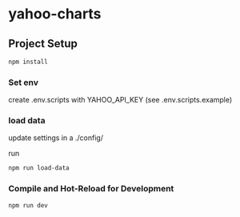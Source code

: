 # yahoo-charts


## Project Setup

```sh
npm install
```

### Set env

create .env.scripts with YAHOO_API_KEY (see .env.scripts.example)

### load data

update settings in a ./config/

run 

```sh
npm run load-data
```

### Compile and Hot-Reload for Development

```sh
npm run dev
```
